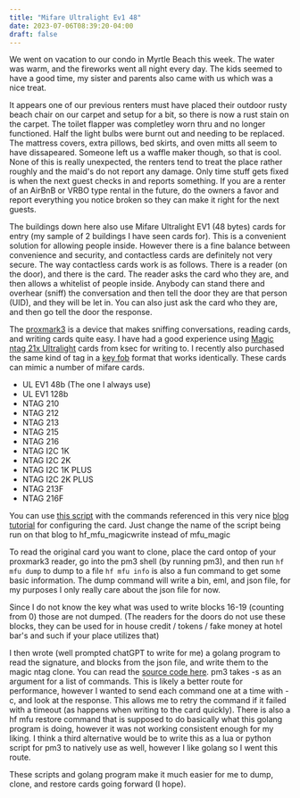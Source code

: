 ```yaml
---
title: "Mifare Ultralight Ev1 48"
date: 2023-07-06T08:39:20-04:00
draft: false
---
```


We went on vacation to our condo in Myrtle Beach this week. The water was warm, and the fireworks went all night every day. The kids seemed to have a good time, my sister and parents also came with us which was a nice treat. 

It appears one of our previous renters must have placed their outdoor rusty beach chair on our carpet and setup for a bit, so there is now a rust stain on the carpet. The toilet flapper was completley worn thru and no longer functioned. Half the light bulbs were burnt out and needing to be replaced. The mattress covers, extra pillows, bed skirts, and oven mitts all seem to have dissapeared. Someone left us a waffle maker though, so that is cool. None of this is really unexpected, the renters tend to treat the place rather roughly and the maid's do not report any damage. Only time stuff gets fixed is when the next guest checks in and reports something. If you are a renter of an AirBnB or VRBO type rental in the future, do the owners a favor and report everything you notice broken so they can make it right for the next guests.

The buildings down here also use Mifare Ultralight EV1 (48 bytes) cards for entry (my sample of 2 buildings I have seen cards for). This is a convenient solution for allowing people inside. However there is a fine balance between convenience and security, and contactless cards are definitely not very secure. The way contactless cards work is as follows. There is a reader (on the door), and there is the card. The reader asks the card who they are, and then allows a whitelist of people inside. Anybody can stand there and overhear (sniff) the conversation and then tell the door they are that person (UID), and they will be let in. You can also just ask the card who they are, and then go tell the door the response.

The [proxmark3](https://hackerwarehouse.com/product/proxmark3-rdv4-kit/) is a device that makes sniffing conversations, reading cards, and writing cards quite easy. I have had a good experience using [Magic ntag 21x Ultralight](https://cyborg.ksecsolutions.com/product/magic-ntag-21x-ntag-i2c-mifare-ultralight-ev1-compatible-tag/) cards from ksec for writing to. I recently also purchased the same kind of tag in a [key fob](https://www.aliexpress.us/item/3256802532239642.html) format that works identically. These cards can mimic a number of mifare cards.

 - UL EV1 48b (The one I always use)
 - UL EV1 128b
 - NTAG 210
 - NTAG 212
 - NTAG 213
 - NTAG 215
 - NTAG 216
 - NTAG I2C 1K
 - NTAG I2C 2K
 - NTAG I2C 1K PLUS
 - NTAG I2C 2K PLUS
 - NTAG 213F
 - NTAG 216F

You can use [this script](https://github.com/RfidResearchGroup/proxmark3/blob/master/client/luascripts/hf_mfu_magicwrite.lua) with the commands referenced in this very nice [blog tutorial](https://lab401.com/blogs/academy/magic-ntag-21x-getting-started) for configuring the card. Just change the name of the script being run on that blog to hf_mfu_magicwrite instead of mfu_magic

To read the original card you want to clone, place the card ontop of your proxmark3 reader, go into the pm3 shell (by running pm3), and then run `hf mfu dump` to dump to a file `hf mfu info` is also a fun command to get some basic information. The dump command will write a bin, eml, and json file, for my purposes I only really care about the json file for now.

Since I do not know the key what was used to write blocks 16-19 (counting from 0) those are not dumped. (The readers for the doors do not use these blocks, they can be used for in house credit / tokens / fake money at hotel bar's and such if your place utilizes that)

I then wrote (well prompted chatGPT to write for me) a golang program to read the signature, and blocks from the json file, and write them to the magic ntag clone. You can read the [source code here](https://github.com/Jmainguy/ev1write). pm3 takes -s as an argument for a list of commands. This is likely a better route for performance, however I wanted to send each command one at a time with -c, and look at the response. This allows me to retry the command if it failed with a timeout (as happens when writing to the card quickly). There is also a hf mfu restore command that is supposed to do basically what this golang program is doing, however it was not working consistent enough for my liking. I think a third alternative would be to write this as a lua or python script for pm3 to natively use as well, however I like golang so I went this route.

These scripts and golang program make it much easier for me to dump, clone, and restore cards going forward (I hope).
